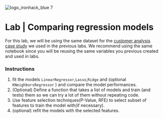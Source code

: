 ![logo_ironhack_blue 7](https://user-images.githubusercontent.com/23629340/40541063-a07a0a8a-601a-11e8-91b5-2f13e4e6b441.png)

# Lab | Comparing regression models


For this lab, we will be using the same dataset for the [customer analysis case study](https://github.com/raafat-hantoush/IH_RH_DA_FT_JAN_2022/blob/main/Class_Materials/Case_Studies/Customer_Analysis_Case_Study/Lab_Customer_Analysis_Case_Study.md) we used in the previous labs. We recommend using the same notebook since you will be reusing the same variables you previous created and used in labs. 

### Instructions

1. fit the models  `LinearRegressor`,`Lasso`,`Ridge` and (optional `KNeighborsRegressor` ) and compare the model performances. 
2. (Optional) Define a function that takes a list of models and train (and tests) them so we can try a lot of them without repeating code.
3. Use feature selection techniques(P-Value, RFE) to select subset of features to train the model with(if necessary).
4. (optional) refit the models with the selected features.
